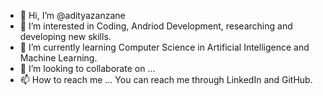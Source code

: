 - 👋 Hi, I’m @adityazanzane
- 👀 I’m interested in Coding, Andriod Development, researching and developing new skills.
- 🌱 I’m currently learning Computer Science in Artificial Intelligence and Machine Learning.
- 💞️ I’m looking to collaborate on ...
- 📫 How to reach me ... You can reach me through LinkedIn and GitHub.

<!---
adityazanzane/adityazanzane is a ✨ special ✨ repository because its `README.md` (this file) appears on your GitHub profile.
You can click the Preview link to take a look at your changes.
--->
